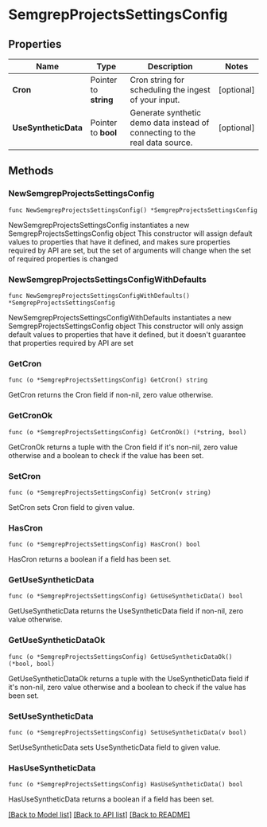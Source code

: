 # SemgrepProjectsSettingsConfig

## Properties

Name | Type | Description | Notes
------------ | ------------- | ------------- | -------------
**Cron** | Pointer to **string** | Cron string for scheduling the ingest of your input. | [optional] 
**UseSyntheticData** | Pointer to **bool** | Generate synthetic demo data instead of connecting to the real data source. | [optional] 

## Methods

### NewSemgrepProjectsSettingsConfig

`func NewSemgrepProjectsSettingsConfig() *SemgrepProjectsSettingsConfig`

NewSemgrepProjectsSettingsConfig instantiates a new SemgrepProjectsSettingsConfig object
This constructor will assign default values to properties that have it defined,
and makes sure properties required by API are set, but the set of arguments
will change when the set of required properties is changed

### NewSemgrepProjectsSettingsConfigWithDefaults

`func NewSemgrepProjectsSettingsConfigWithDefaults() *SemgrepProjectsSettingsConfig`

NewSemgrepProjectsSettingsConfigWithDefaults instantiates a new SemgrepProjectsSettingsConfig object
This constructor will only assign default values to properties that have it defined,
but it doesn't guarantee that properties required by API are set

### GetCron

`func (o *SemgrepProjectsSettingsConfig) GetCron() string`

GetCron returns the Cron field if non-nil, zero value otherwise.

### GetCronOk

`func (o *SemgrepProjectsSettingsConfig) GetCronOk() (*string, bool)`

GetCronOk returns a tuple with the Cron field if it's non-nil, zero value otherwise
and a boolean to check if the value has been set.

### SetCron

`func (o *SemgrepProjectsSettingsConfig) SetCron(v string)`

SetCron sets Cron field to given value.

### HasCron

`func (o *SemgrepProjectsSettingsConfig) HasCron() bool`

HasCron returns a boolean if a field has been set.

### GetUseSyntheticData

`func (o *SemgrepProjectsSettingsConfig) GetUseSyntheticData() bool`

GetUseSyntheticData returns the UseSyntheticData field if non-nil, zero value otherwise.

### GetUseSyntheticDataOk

`func (o *SemgrepProjectsSettingsConfig) GetUseSyntheticDataOk() (*bool, bool)`

GetUseSyntheticDataOk returns a tuple with the UseSyntheticData field if it's non-nil, zero value otherwise
and a boolean to check if the value has been set.

### SetUseSyntheticData

`func (o *SemgrepProjectsSettingsConfig) SetUseSyntheticData(v bool)`

SetUseSyntheticData sets UseSyntheticData field to given value.

### HasUseSyntheticData

`func (o *SemgrepProjectsSettingsConfig) HasUseSyntheticData() bool`

HasUseSyntheticData returns a boolean if a field has been set.


[[Back to Model list]](../README.md#documentation-for-models) [[Back to API list]](../README.md#documentation-for-api-endpoints) [[Back to README]](../README.md)


